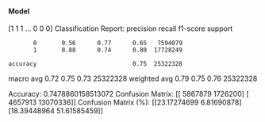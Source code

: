 #### Model
[1 1 1 ... 0 0 0]
Classification Report:
              precision    recall  f1-score   support

           0       0.56      0.77      0.65   7594079
           1       0.88      0.74      0.80  17728249

    accuracy                           0.75  25322328
   macro avg       0.72      0.75      0.73  25322328
weighted avg       0.79      0.75      0.76  25322328

Accuracy: 0.7478860158513072
Confusion Matrix:
[[ 5867879  1726200]
 [ 4657913 13070336]]
Confusion Matrix (%):
[[23.17274699  6.81690878]
 [18.39448964 51.61585459]]
